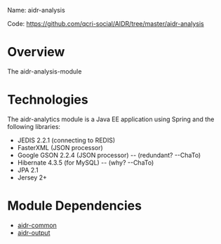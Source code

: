 Name: aidr-analysis

Code: https://github.com/qcri-social/AIDR/tree/master/aidr-analysis

# Overview

The aidr-analysis-module 


# Technologies

The aidr-analytics module is a Java EE application using Spring and the following libraries:

* JEDIS 2.2.1 (connecting to REDIS)
* FasterXML (JSON processor)
* Google GSON 2.2.4 (JSON processor) -- (redundant? --ChaTo)
* Hibernate 4.3.5 (for MySQL) -- (why? --ChaTo)
* JPA 2.1
* Jersey 2+

# Module Dependencies

* [aidr-common](Common)
* [aidr-output](Output)
